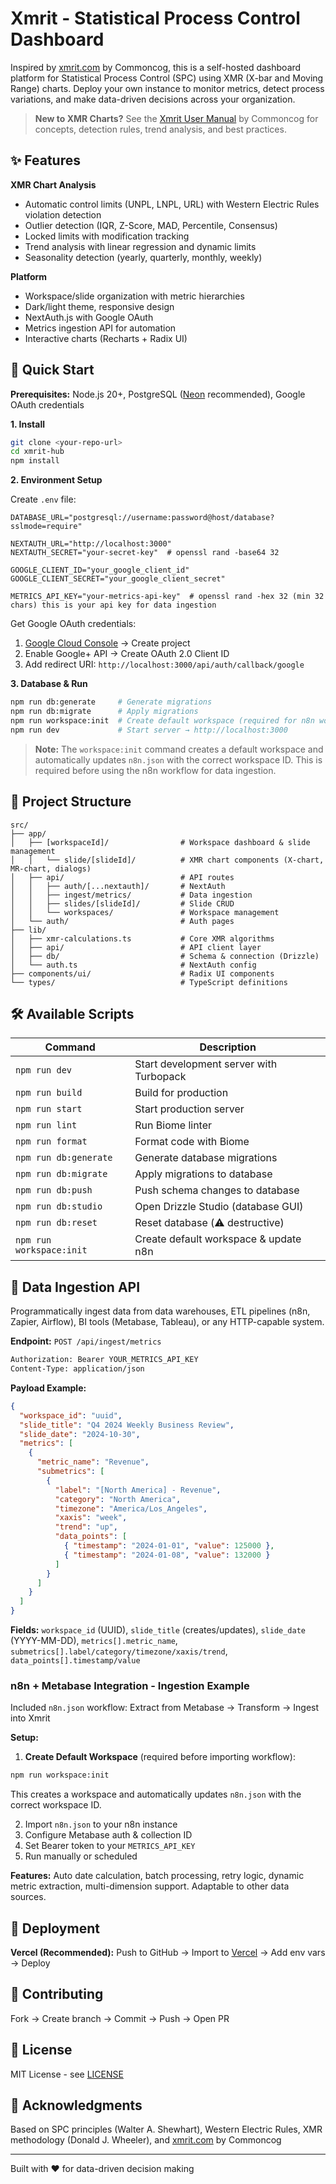 # Xmrit - Statistical Process Control Dashboard

Inspired by [xmrit.com](https://xmrit.com) by Commoncog, this is a self-hosted dashboard platform for Statistical Process Control (SPC) using XMR (X-bar and Moving Range) charts. Deploy your own instance to monitor metrics, detect process variations, and make data-driven decisions across your organization.

> **New to XMR Charts?** See the [Xmrit User Manual](https://xmrit.com/manual/) by Commoncog for concepts, detection rules, trend analysis, and best practices.

## ✨ Features

**XMR Chart Analysis**

- Automatic control limits (UNPL, LNPL, URL) with Western Electric Rules violation detection
- Outlier detection (IQR, Z-Score, MAD, Percentile, Consensus)
- Locked limits with modification tracking
- Trend analysis with linear regression and dynamic limits
- Seasonality detection (yearly, quarterly, monthly, weekly)

**Platform**

- Workspace/slide organization with metric hierarchies
- Dark/light theme, responsive design
- NextAuth.js with Google OAuth
- Metrics ingestion API for automation
- Interactive charts (Recharts + Radix UI)

## 🚀 Quick Start

**Prerequisites:** Node.js 20+, PostgreSQL ([Neon](https://neon.tech) recommended), Google OAuth credentials

**1. Install**

```bash
git clone <your-repo-url>
cd xmrit-hub
npm install
```

**2. Environment Setup**

Create `.env` file:

```env
DATABASE_URL="postgresql://username:password@host/database?sslmode=require"

NEXTAUTH_URL="http://localhost:3000"
NEXTAUTH_SECRET="your-secret-key"  # openssl rand -base64 32

GOOGLE_CLIENT_ID="your_google_client_id"
GOOGLE_CLIENT_SECRET="your_google_client_secret"

METRICS_API_KEY="your-metrics-api-key"  # openssl rand -hex 32 (min 32 chars) this is your api key for data ingestion
```

Get Google OAuth credentials:

1. [Google Cloud Console](https://console.cloud.google.com) → Create project
2. Enable Google+ API → Create OAuth 2.0 Client ID
3. Add redirect URI: `http://localhost:3000/api/auth/callback/google`

**3. Database & Run**

```bash
npm run db:generate     # Generate migrations
npm run db:migrate      # Apply migrations
npm run workspace:init  # Create default workspace (required for n8n workflow)
npm run dev             # Start server → http://localhost:3000
```

> **Note:** The `workspace:init` command creates a default workspace and automatically updates `n8n.json` with the correct workspace ID. This is required before using the n8n workflow for data ingestion.

## 📁 Project Structure

```
src/
├── app/
│   ├── [workspaceId]/                # Workspace dashboard & slide management
│   │   └── slide/[slideId]/          # XMR chart components (X-chart, MR-chart, dialogs)
│   ├── api/                          # API routes
│   │   ├── auth/[...nextauth]/       # NextAuth
│   │   ├── ingest/metrics/           # Data ingestion
│   │   ├── slides/[slideId]/         # Slide CRUD
│   │   └── workspaces/               # Workspace management
│   └── auth/                         # Auth pages
├── lib/
│   ├── xmr-calculations.ts           # Core XMR algorithms
│   ├── api/                          # API client layer
│   ├── db/                           # Schema & connection (Drizzle)
│   └── auth.ts                       # NextAuth config
├── components/ui/                    # Radix UI components
└── types/                            # TypeScript definitions
```

## 🛠️ Available Scripts

| Command                  | Description                             |
| ------------------------ | --------------------------------------- |
| `npm run dev`            | Start development server with Turbopack |
| `npm run build`          | Build for production                    |
| `npm run start`          | Start production server                 |
| `npm run lint`           | Run Biome linter                        |
| `npm run format`         | Format code with Biome                  |
| `npm run db:generate`    | Generate database migrations            |
| `npm run db:migrate`     | Apply migrations to database            |
| `npm run db:push`        | Push schema changes to database         |
| `npm run db:studio`      | Open Drizzle Studio (database GUI)      |
| `npm run db:reset`       | Reset database (⚠️ destructive)         |
| `npm run workspace:init` | Create default workspace & update n8n   |

## 🔧 Data Ingestion API

Programmatically ingest data from data warehouses, ETL pipelines (n8n, Zapier, Airflow), BI tools (Metabase, Tableau), or any HTTP-capable system.

**Endpoint:** `POST /api/ingest/metrics`

```bash
Authorization: Bearer YOUR_METRICS_API_KEY
Content-Type: application/json
```

**Payload Example:**

```json
{
  "workspace_id": "uuid",
  "slide_title": "Q4 2024 Weekly Business Review",
  "slide_date": "2024-10-30",
  "metrics": [
    {
      "metric_name": "Revenue",
      "submetrics": [
        {
          "label": "[North America] - Revenue",
          "category": "North America",
          "timezone": "America/Los_Angeles",
          "xaxis": "week",
          "trend": "up",
          "data_points": [
            { "timestamp": "2024-01-01", "value": 125000 },
            { "timestamp": "2024-01-08", "value": 132000 }
          ]
        }
      ]
    }
  ]
}
```

**Fields:** `workspace_id` (UUID), `slide_title` (creates/updates), `slide_date` (YYYY-MM-DD), `metrics[].metric_name`, `submetrics[].label/category/timezone/xaxis/trend`, `data_points[].timestamp/value`

### n8n + Metabase Integration - Ingestion Example

Included `n8n.json` workflow: Extract from Metabase → Transform → Ingest into Xmrit

**Setup:**

1. **Create Default Workspace** (required before importing workflow):

```bash
npm run workspace:init
```

This creates a workspace and automatically updates `n8n.json` with the correct workspace ID.

2. Import `n8n.json` to your n8n instance
3. Configure Metabase auth & collection ID
4. Set Bearer token to your `METRICS_API_KEY`
5. Run manually or scheduled

**Features:** Auto date calculation, batch processing, retry logic, dynamic metric extraction, multi-dimension support. Adaptable to other data sources.

## 🚀 Deployment

**Vercel (Recommended):** Push to GitHub → Import to [Vercel](https://vercel.com) → Add env vars → Deploy

## 🤝 Contributing

Fork → Create branch → Commit → Push → Open PR

## 📝 License

MIT License - see [LICENSE](LICENSE)

## 🙏 Acknowledgments

Based on SPC principles (Walter A. Shewhart), Western Electric Rules, XMR methodology (Donald J. Wheeler), and [xmrit.com](https://xmrit.com) by Commoncog

---

Built with ❤️ for data-driven decision making
